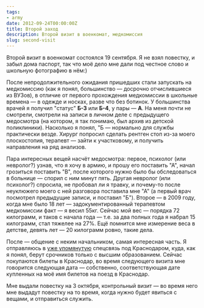 ```yaml
---
tags:
- army
date: 2012-09-24T00:00:00Z
title: Второй заход
description: Второй визит в военкомат, медкомиссия
slug: second-visit
---
```


Второй визит в военкомат состоялся 19 сентября. Я не взял повестку, и забыл дома паспорт, так что моё дело мне дали под честное слово и школьную фотографию в нём:)

<!--more-->

После непродолжительного ожидания пришедших стали запускать на медкомиссию (как я понял, большинство — досрочно отчислившиеся из ВУЗов), в отличие от первого прохождения медкомиссии в школьные времена — в одежде и носках, разве что без ботинок. У большинства врачей я получил "статус" **Б-3** или **Б-4**, у пары — **А**. На меня почти не смотрели, смотрели на записи в личном деле с предыдущего медосмотра (на котором, я так понимаю, был архив из детской поликлиники). Насколько я понял, "Б — нормально для службы практически везде. Хирург попросил сделать рентген стоп из-за моего плоскостопия, терапевт — зайти к участковому, и получить направления на ряд анализов.

Пара интересных вещей насчёт медосмотра: первое, психолог (или невролог?) узнав, что я хочу в армию, и прошу его поставить "А", начал грозиться поставить "В", после которого нужно было бы обследоваться в больнице — спорил с ним минут пять. Другая невролог (или психолог?) спросила, не пробовал ли я травку, и почему-то после неуклюжего моего с ней разговора поставила мне "А" (а первый врач посмотрел предыдущие записи, и поставил "Б"). Второе — в 2009 году, когда мне было 18 лет — задокументированный терапевтом медкомиссии факт — я весил 55кг. Сейчас мой вес — порядка 72 килограмм, и таков с начала года — т.е. за два полных года я набрал 15 килограмм, стал тяжелее на 27%. Ещё помнится мне измерение веса в детстве, девять лет — 20 килограмм ровно, такие дела.

После — общение с неким начальником, самая интересная часть. Я отправляюсь в [уже упомянутую](/2012/first-visit/) спецсвязь под Краснодаром, куда, как я понял, берут срочников только с высшим образованием. Сейчас покупаются билеты в Краснодар, во время следующего визита мне говорится следующая дата — собственно, соответствующая дате купленных на моё имя билетов на поезд в Краснодар.

Мне выдали повестку на 3 октября, контрольный визит — во время него мне выдадут повестку на то время, когда нужно будет явиться с вещами, и отправиться служить.
